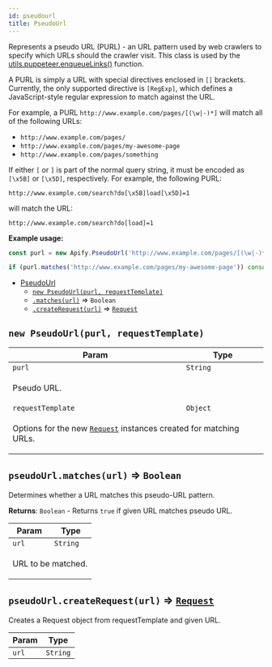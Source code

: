 ```yaml
---
id: pseudourl
title: PseudoUrl
---
```

<a name="PseudoUrl"></a>

Represents a pseudo URL (PURL) - an URL pattern used by web crawlers
to specify which URLs should the crawler visit.
This class is used by the [utils.puppeteer.enqueueLinks()](puppeteer#puppeteer.enqueueLinks) function.

A PURL is simply a URL with special directives enclosed in `[]` brackets.
Currently, the only supported directive is `[RegExp]`,
which defines a JavaScript-style regular expression to match against the URL.

For example, a PURL `http://www.example.com/pages/[(\w|-)*]` will match all of the following URLs:

<ul>
    <li><code>http://www.example.com/pages/</code></li>
    <li><code>http://www.example.com/pages/my-awesome-page</code></li>
    <li><code>http://www.example.com/pages/something</code></li>
</ul>

If either `[` or `]` is part of the normal query string, it must be encoded as `[\x5B]` or `[\x5D]`,
respectively. For example, the following PURL:
```http
http://www.example.com/search?do[\x5B]load[\x5D]=1
```
will match the URL:
```
http://www.example.com/search?do[load]=1
```

**Example usage:**

```javascript
const purl = new Apify.PseudoUrl('http://www.example.com/pages/[(\w|-)*]');

if (purl.matches('http://www.example.com/pages/my-awesome-page')) console.log('Match!');
```


* [PseudoUrl](pseudourl)
    * [`new PseudoUrl(purl, requestTemplate)`](#new_PseudoUrl_new)
    * [`.matches(url)`](#PseudoUrl+matches) ⇒ <code>Boolean</code>
    * [`.createRequest(url)`](#PseudoUrl+createRequest) ⇒ [<code>Request</code>](request)

<a name="new_PseudoUrl_new"></a>

## `new PseudoUrl(purl, requestTemplate)`
<table>
<thead>
<tr>
<th>Param</th><th>Type</th>
</tr>
</thead>
<tbody>
<tr>
<td><code>purl</code></td><td><code>String</code></td>
</tr>
<tr>
<td colspan="3"><p>Pseudo URL.</p>
</td></tr><tr>
<td><code>requestTemplate</code></td><td><code>Object</code></td>
</tr>
<tr>
<td colspan="3"><p>Options for the new <a href="request"><code>Request</code></a> instances created for matching URLs.</p>
</td></tr></tbody>
</table>
<a name="PseudoUrl+matches"></a>

## `pseudoUrl.matches(url)` ⇒ <code>Boolean</code>
Determines whether a URL matches this pseudo-URL pattern.

**Returns**: <code>Boolean</code> - Returns `true` if given URL matches pseudo URL.  
<table>
<thead>
<tr>
<th>Param</th><th>Type</th>
</tr>
</thead>
<tbody>
<tr>
<td><code>url</code></td><td><code>String</code></td>
</tr>
<tr>
<td colspan="3"><p>URL to be matched.</p>
</td></tr></tbody>
</table>
<a name="PseudoUrl+createRequest"></a>

## `pseudoUrl.createRequest(url)` ⇒ [<code>Request</code>](request)
Creates a Request object from requestTemplate and given URL.

<table>
<thead>
<tr>
<th>Param</th><th>Type</th>
</tr>
</thead>
<tbody>
<tr>
<td><code>url</code></td><td><code>String</code></td>
</tr>
<tr>
</tr></tbody>
</table>
